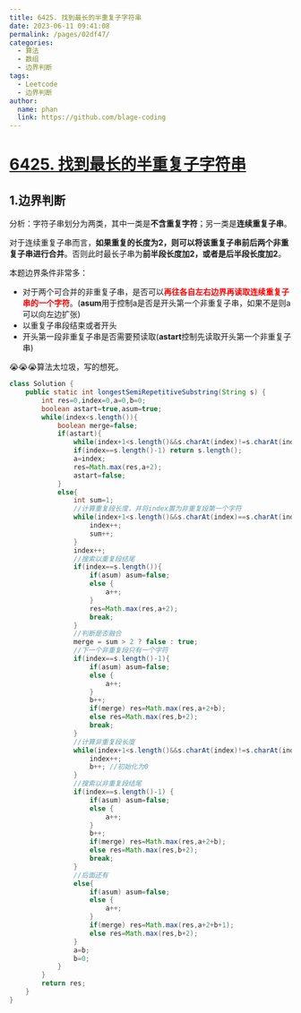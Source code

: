 ```yaml
---
title: 6425. 找到最长的半重复子字符串
date: 2023-06-11 09:41:08
permalink: /pages/02df47/
categories:
  - 算法
  - 数组
  - 边界判断
tags:
  - Leetcode
  - 边界判断
author: 
  name: phan
  link: https://github.com/blage-coding
---
```

# [6425. 找到最长的半重复子字符串](https://leetcode.cn/problems/find-the-longest-semi-repetitive-substring/)

## 1.边界判断

分析：字符子串划分为两类，其中一类是**不含重复字符**；另一类是**连续重复子串**。

对于连续重复子串而言，**如果重复的长度为2，则可以将该重复子串前后两个非重复子串进行合并**。否则此时最长子串为**前半段长度加2，或者是后半段长度加2**。

本题边界条件非常多：

- 对于两个可合并的非重复子串，是否可以<font color="red">**再往各自左右边界再读取连续重复子串的一个字符**</font>。(**asum**用于控制a是否是开头第一个非重复子串，如果不是则a可以向左边扩张)
- 以重复子串段结束或者开头
- 开头第一段非重复子串是否需要预读取(**astart**控制先读取开头第一个非重复子串)

😭😭😭算法太垃圾，写的想死。

```java
class Solution {
    public static int longestSemiRepetitiveSubstring(String s) {
        int res=0,index=0,a=0,b=0;
        boolean astart=true,asum=true;
        while(index<s.length()){
            boolean merge=false;
            if(astart){
                while(index+1<s.length()&&s.charAt(index)!=s.charAt(index+1)) index++;
                if(index==s.length()-1) return s.length();
                a=index;
                res=Math.max(res,a+2);
                astart=false;
            }
            else{
                int sum=1;
                //计算重复段长度，并将index置为非重复段第一个字符
                while(index+1<s.length()&&s.charAt(index)==s.charAt(index+1)) {
                    index++;
                    sum++;
                }
                index++;
                //搜索以重复段结尾
                if(index==s.length()){
                    if(asum) asum=false;
                    else {
                        a++;
                    }
                    res=Math.max(res,a+2);
                    break;
                }
                //判断是否融合
                merge = sum > 2 ? false : true;
                //下一个非重复段只有一个字符
                if(index==s.length()-1){
                    if(asum) asum=false;
                    else {
                        a++;
                    }
                    b++;
                    if(merge) res=Math.max(res,a+2+b);
                    else res=Math.max(res,b+2);
                    break;
                }
                //计算非重复段长度
                while(index+1<s.length()&&s.charAt(index)!=s.charAt(index+1)){
                    index++;
                    b++; //初始化为0
                }
                //搜索以非重复段结尾
                if(index==s.length()-1) {
                    if(asum) asum=false;
                    else {
                        a++;
                    }
                    b++;
                    if(merge) res=Math.max(res,a+2+b);
                    else res=Math.max(res,b+2);
                    break;
                }
                //后面还有
                else{
                    if(asum) asum=false;
                    else {
                        a++;
                    }
                    if(merge) res=Math.max(res,a+2+b+1);
                    else res=Math.max(res,b+2);
                }
                a=b;
                b=0;
            }
        }
        return res;
    }
}
```

